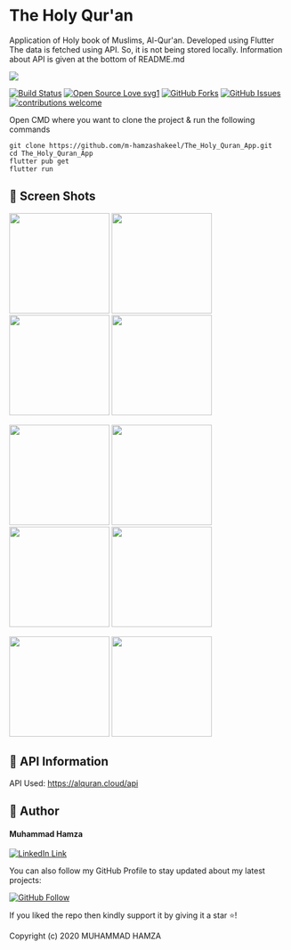 # The Holy Qur'an

Application of Holy book of Muslims, Al-Qur'an. Developed using Flutter
The data is fetched using API. So, it is not being stored locally. Information about API is given at the bottom of README.md

<img src="https://user-images.githubusercontent.com/43790152/115108592-c4bdac00-9f8a-11eb-95cc-74e90f5efac8.png">

[![Build Status](https://img.shields.io/badge/Build-Passing-brightgreen.svg?style=for-the-badge&logo=appveyor)](#)
[![Open Source Love svg1](https://badges.frapsoft.com/os/v1/open-source.svg?v=103)](#)
[![GitHub Forks](https://img.shields.io/github/forks/saadhaxxan/Car_Game_Python_Pygame.svg?style=social&label=Fork&maxAge=2592000)](https://github.com/m-hamzashakeel/The_Holy_Quran_app/fork)
[![GitHub Issues](https://img.shields.io/github/issues/saadhaxxan/Car_Game_Python_Pygame.svg?style=flat&label=Issues&maxAge=2592000)](https://github.com/m-hamzashakeel/The_Holy_Quran_app/issues)
[![contributions welcome](https://img.shields.io/badge/contributions-welcome-brightgreen.svg?style=flat&label=Contributions&colorA=red&colorB=black	)](#)


Open CMD where you want to clone the project & run the following commands

```
git clone https://github.com/m-hamzashakeel/The_Holy_Quran_App.git
cd The_Holy_Quran_App
flutter pub get
flutter run
```

## 📱 Screen Shots

<img src="assets/github_gif/intro.gif" width=180> <img src="https://user-images.githubusercontent.com/43790152/115108730-73fa8300-9f8b-11eb-9001-2c57b12e059d.jpg" width=180> <img src="assets/github_gif/drawer3d.gif" width=180> <img src="assets/github_gif/surahIndex.gif" width=180>

<img src="assets/github_gif/surahView.gif" width=180> <img src="assets/github_gif/sajdaIndex.gif" width=180> <img src="assets/github_gif/juzIndex.gif" width=180> <img src="assets/github_gif/juzView.gif" width=180>

<img src="https://user-images.githubusercontent.com/43790152/115108661-1cf4ae00-9f8b-11eb-8947-2cbfae98016e.jpg" width=180> <img src="https://user-images.githubusercontent.com/43790152/115108613-da32d600-9f8a-11eb-88dd-057b1304631a.jpg" width=180> 

## 🔗 API Information

API Used: https://alquran.cloud/api

## 🧑 Author

#### Muhammad Hamza
[![LinkedIn Link](https://img.shields.io/badge/Connect-Hamza-blue.svg?logo=linkedin&longCache=true&style=social&label=Connect
)](https://www.linkedin.com/in/mhamzadev)

You can also follow my GitHub Profile to stay updated about my latest projects:

[![GitHub Follow](https://img.shields.io/badge/Connect-Hamza-blue.svg?logo=Github&longCache=true&style=social&label=Follow)](https://github.com/m-hamzashakeel)

If you liked the repo then kindly support it by giving it a star ⭐!

Copyright (c) 2020 MUHAMMAD HAMZA
